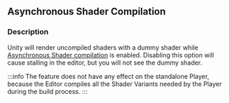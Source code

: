 ## Asynchronous Shader Compilation
### Description
Unity will render uncompiled shaders with a dummy shader while [Asynchronous Shader compilation](https://docs.unity3d.com/Manual/AsynchronousShaderCompilation.html) is enabled. Disabling this option will cause stalling in the editor, but you will not see the dummy shader.  

:::info
The feature does not have any effect on the standalone Player, because the Editor compiles all the Shader Variants needed by the Player during the build process.
:::